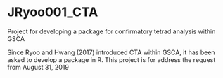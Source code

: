 # JRyoo001_CTA
Project for developing a package for confirmatory tetrad analysis within GSCA

Since Ryoo and Hwang (2017) introduced CTA within GSCA, it has been asked to develop a package in R. This project is for address the request from August 31, 2019
